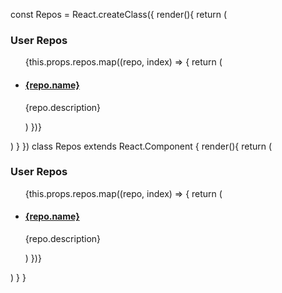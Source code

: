 const Repos = React.createClass({
  render(){
    return (
      <div>
        <h3> User Repos </h3>
        <ul className="list-group">
          {this.props.repos.map((repo, index) => {
            return (
              <li className="list-group-item" key={repo.name}>
                <h4><a href={repo.html_url}>{repo.name}</a></h4>
                <p>{repo.description}</p>
              </li>
            )
          })}
        </ul>
      </div>
    )
  }
})
class Repos extends React.Component {
  render(){
    return (
      <div>
        <h3> User Repos </h3>
        <ul className="list-group">
          {this.props.repos.map((repo, index) => {
            return (
              <li className="list-group-item" key={repo.name}>
                <h4><a href={repo.html_url}>{repo.name}</a></h4>
                <p>{repo.description}</p>
              </li>
            )
          })}
        </ul>
      </div>
    )
  }
}
